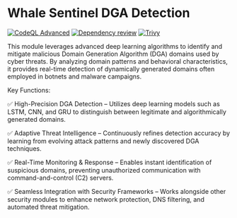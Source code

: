 # Whale Sentinel DGA Detection

[![CodeQL Advanced](https://github.com/YangYang-Research/whale-sentinel-dga-detection/actions/workflows/codeql.yml/badge.svg?branch=main)](https://github.com/YangYang-Research/whale-sentinel-dga-detection/actions/workflows/codeql.yml)
[![Dependency review](https://github.com/YangYang-Research/whale-sentinel-dga-detection/actions/workflows/dependency-review.yml/badge.svg)](https://github.com/YangYang-Research/whale-sentinel-dga-detection/actions/workflows/dependency-review.yml)
[![Trivy](https://github.com/YangYang-Research/whale-sentinel-dga-detection/actions/workflows/trivy.yml/badge.svg?branch=main)](https://github.com/YangYang-Research/whale-sentinel-dga-detection/actions/workflows/trivy.yml)

This module leverages advanced deep learning algorithms to identify and mitigate malicious Domain Generation Algorithm (DGA) domains used by cyber threats. By analyzing domain patterns and behavioral characteristics, it provides real-time detection of dynamically generated domains often employed in botnets and malware campaigns.

Key Functions:

✅ High-Precision DGA Detection – Utilizes deep learning models such as LSTM, CNN, and GRU to distinguish between legitimate and algorithmically generated domains.

✅ Adaptive Threat Intelligence – Continuously refines detection accuracy by learning from evolving attack patterns and newly discovered DGA techniques.

✅ Real-Time Monitoring & Response – Enables instant identification of suspicious domains, preventing unauthorized communication with command-and-control (C2) servers.

✅ Seamless Integration with Security Frameworks – Works alongside other security modules to enhance network protection, DNS filtering, and automated threat mitigation.